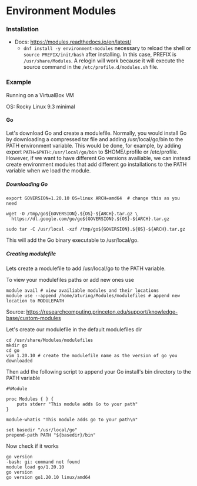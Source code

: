 # Environment Modules

### Installation

- Docs: https://modules.readthedocs.io/en/latest/
    - `dnf install -y environment-modules`
necessary to reload the shell or `source PREFIX/init/bash` after installing. In this case, PREFIX is `/usr/share/Modules`. A relogin will work because it will execute the source command in the `/etc/profile.d/modules.sh` file.

### Example

Running on a VirtualBox VM

OS: Rocky Linux 9.3 minimal

#### Go

Let's download Go and create a modulefile. Normally, you would install Go by downloading a compressed tar file and adding /usr/local/go/bin to the PATH environment variable. This would be done, for example, by adding export `PATH=$PATH:/usr/local/go/bin` to $HOME/.profile or /etc/profile. However, if we want to have different Go versions availiable, we can instead create environment modules that add different go installations to the PATH variable when we load the module.

##### Downloading Go

```shell
export GOVERSION=1.20.10 OS=linux ARCH=amd64  # change this as you need
```


```shell
wget -O /tmp/go${GOVERSION}.${OS}-${ARCH}.tar.gz \
  https://dl.google.com/go/go${GOVERSION}.${OS}-${ARCH}.tar.gz
```

```shell
sudo tar -C /usr/local -xzf /tmp/go${GOVERSION}.${OS}-${ARCH}.tar.gz
```

This will add the Go binary executable to /usr/local/go.

##### Creating modulefile

Lets create a modulefile to add /usr/local/go to the PATH variable.

To view your modulefiles paths or add new ones use
```shell
module avail # view availiable modules and their locations
module use --append /home/aturing/Modules/modulefiles # append new location to MODULEPATH
``` 

Source: https://researchcomputing.princeton.edu/support/knowledge-base/custom-modules


Let's create our modulefile in the default modulefiles dir
```shell
cd /usr/share/Modules/modulefiles
mkdir go
cd go
vim 1.20.10 # create the modulefile name as the version of go you downloaded  
``` 

Then add the following script to append your Go install's bin directory to the PATH variable
```shell
#%Module

proc Modules { } {
    puts stderr "This module adds Go to your path"
}

module-whatis "This module adds go to your path\n"

set basedir "/usr/local/go"
prepend-path PATH "${basedir}/bin"

``` 

Now check if it works

```shell
go version
-bash: gi: command not found
module load go/1.20.10
go version
go version go1.20.10 linux/amd64
```
 
